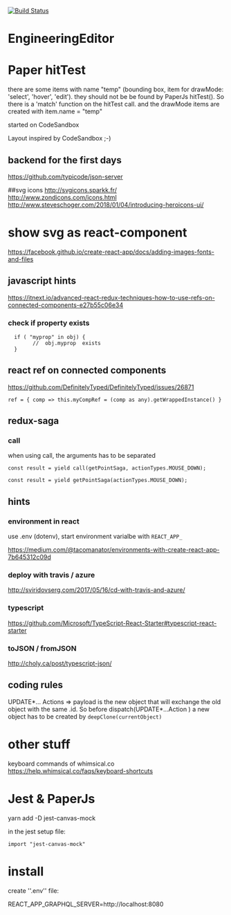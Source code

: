 [![Build Status](https://travis-ci.org/ReneCode/EngineeringEditor.svg?branch=master)](https://travis-ci.org/ReneCode/EngineeringEditor)

# EngineeringEditor

# Paper hitTest

there are some items with name "temp" (bounding box, item for drawMode: 'select', 'hover', 'edit').
they should not be be found by PaperJs hitTest(). So there is a 'match' function on the hitTest call.
and the drawMode items are created with item.name = "temp"

started on CodeSandbox

Layout inspired by CodeSandbox ;-)

## backend for the first days

https://github.com/typicode/json-server

##svg icons
http://svgicons.sparkk.fr/
http://www.zondicons.com/icons.html
http://www.steveschoger.com/2018/01/04/introducing-heroicons-ui/

# show svg as react-component

https://facebook.github.io/create-react-app/docs/adding-images-fonts-and-files

## javascript hints

https://itnext.io/advanced-react-redux-techniques-how-to-use-refs-on-connected-components-e27b55c06e34

### check if property exists

```
  if ( "myprop" in obj) {
        //  obj.myprop  exists
  }
```

## react ref on connected components

https://github.com/DefinitelyTyped/DefinitelyTyped/issues/26871

    ref = { comp => this.myCompRef = (comp as any).getWrappedInstance() }

## redux-saga

### call

when using call, the arguments has to be separated

```
const result = yield call(getPointSaga, actionTypes.MOUSE_DOWN);

const result = yield getPointSaga(actionTypes.MOUSE_DOWN);
```

## hints

### environment in react

use .env (dotenv),
start environment varialbe with `REACT_APP_`

https://medium.com/@tacomanator/environments-with-create-react-app-7b645312c09d

### deploy with travis / azure

http://sviridovserg.com/2017/05/16/cd-with-travis-and-azure/

### typescript

https://github.com/Microsoft/TypeScript-React-Starter#typescript-react-starter

### toJSON / fromJSON

http://choly.ca/post/typescript-json/

## coding rules

UPDATE*... Actions => payload is the new object that will exchange the old object with the same .id.
So before dispatch(UPDATE*...Action ) a new object has to be created by `deepClone(currentObject)`

# other stuff

keyboard commands of whimsical.co
https://help.whimsical.co/faqs/keyboard-shortcuts

# Jest & PaperJs

yarn add -D jest-canvas-mock

in the jest setup file:

`import "jest-canvas-mock"`

# install

create ''.env'' file:

REACT_APP_GRAPHQL_SERVER=http://localhost:8080
